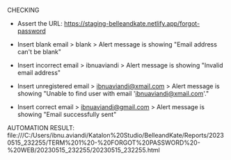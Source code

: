 CHECKING
+ Assert the URL: https://staging-belleandkate.netlify.app/forgot-password

+ Insert blank email > blank > Alert message is showing "Email address can't be blank"

+ Insert incorrect email > ibnuaviandi > Alert message is showing "Invalid email address"

+ Insert unregistered email > ibnuaviandi@xmail.com > Alert message is showing "Unable to find user with email 'ibnuaviandi@xmail.com'."

+ Insert correct email > ibnuaviandi@gmail.com > Alert message is showing "Email successfully sent"

AUTOMATION RESULT:
file:///C:/Users/ibnu.aviandi/Katalon%20Studio/BelleandKate/Reports/20230515_232255/TERM%201%20-%20FORGOT%20PASSWORD%20-%20WEB/20230515_232255/20230515_232255.html
